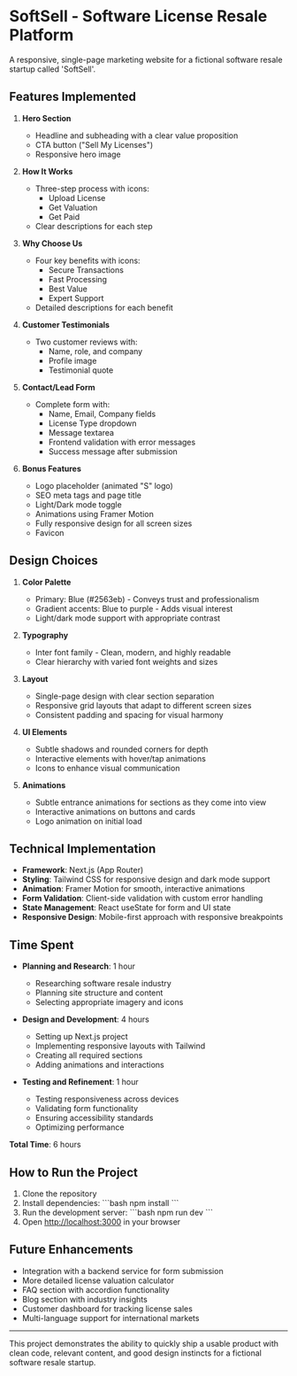 # SoftSell - Software License Resale Platform

A responsive, single-page marketing website for a fictional software resale startup called 'SoftSell'.

## Features Implemented

1. **Hero Section**
   - Headline and subheading with a clear value proposition
   - CTA button ("Sell My Licenses")
   - Responsive hero image

2. **How It Works**
   - Three-step process with icons:
     - Upload License
     - Get Valuation
     - Get Paid
   - Clear descriptions for each step

3. **Why Choose Us**
   - Four key benefits with icons:
     - Secure Transactions
     - Fast Processing
     - Best Value
     - Expert Support
   - Detailed descriptions for each benefit

4. **Customer Testimonials**
   - Two customer reviews with:
     - Name, role, and company
     - Profile image
     - Testimonial quote

5. **Contact/Lead Form**
   - Complete form with:
     - Name, Email, Company fields
     - License Type dropdown
     - Message textarea
     - Frontend validation with error messages
     - Success message after submission

6. **Bonus Features**
   - Logo placeholder (animated "S" logo)
   - SEO meta tags and page title
   - Light/Dark mode toggle
   - Animations using Framer Motion
   - Fully responsive design for all screen sizes
   - Favicon

## Design Choices

1. **Color Palette**
   - Primary: Blue (#2563eb) - Conveys trust and professionalism
   - Gradient accents: Blue to purple - Adds visual interest
   - Light/dark mode support with appropriate contrast

2. **Typography**
   - Inter font family - Clean, modern, and highly readable
   - Clear hierarchy with varied font weights and sizes

3. **Layout**
   - Single-page design with clear section separation
   - Responsive grid layouts that adapt to different screen sizes
   - Consistent padding and spacing for visual harmony

4. **UI Elements**
   - Subtle shadows and rounded corners for depth
   - Interactive elements with hover/tap animations
   - Icons to enhance visual communication

5. **Animations**
   - Subtle entrance animations for sections as they come into view
   - Interactive animations on buttons and cards
   - Logo animation on initial load

## Technical Implementation

- **Framework**: Next.js (App Router)
- **Styling**: Tailwind CSS for responsive design and dark mode support
- **Animation**: Framer Motion for smooth, interactive animations
- **Form Validation**: Client-side validation with custom error handling
- **State Management**: React useState for form and UI state
- **Responsive Design**: Mobile-first approach with responsive breakpoints

## Time Spent

- **Planning and Research**: 1 hour
  - Researching software resale industry
  - Planning site structure and content
  - Selecting appropriate imagery and icons

- **Design and Development**: 4 hours
  - Setting up Next.js project
  - Implementing responsive layouts with Tailwind
  - Creating all required sections
  - Adding animations and interactions

- **Testing and Refinement**: 1 hour
  - Testing responsiveness across devices
  - Validating form functionality
  - Ensuring accessibility standards
  - Optimizing performance

**Total Time**: 6 hours

## How to Run the Project

1. Clone the repository
2. Install dependencies:
   \`\`\`bash
   npm install
   \`\`\`
3. Run the development server:
   \`\`\`bash
   npm run dev
   \`\`\`
4. Open [http://localhost:3000](http://localhost:3000) in your browser

## Future Enhancements

- Integration with a backend service for form submission
- More detailed license valuation calculator
- FAQ section with accordion functionality
- Blog section with industry insights
- Customer dashboard for tracking license sales
- Multi-language support for international markets

---

This project demonstrates the ability to quickly ship a usable product with clean code, relevant content, and good design instincts for a fictional software resale startup.
